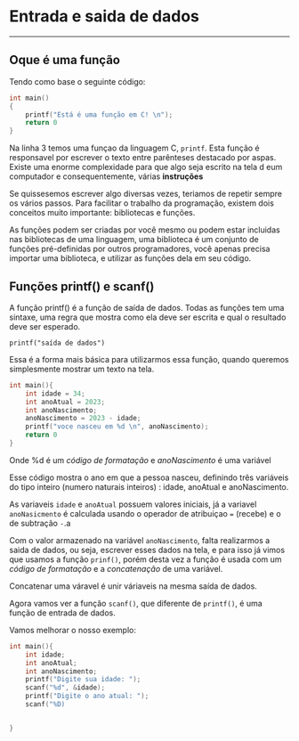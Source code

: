 # Entrada e saida de dados

***

## Oque é uma função

Tendo como base o seguinte código:

```C
int main()
{
    printf("Está é uma função em C! \n");
    return 0
}
```

Na linha 3 temos uma funçao da linguagem C, `printf`. Esta função é responsavel por escrever o texto entre parênteses destacado por aspas. Existe uma enorme complexidade para que algo seja escrito na tela d eum computador e consequentemente, várias **instruções**

Se quissesemos escrever algo diversas vezes, teriamos de repetir sempre os vários passos. Para facilitar o trabalho da programação, existem dois conceitos muito importante: bibliotecas e funções.

As funções podem ser criadas por você mesmo ou podem estar incluidas nas bibliotecas de uma linguagem, uma biblioteca é um conjunto de funções pré-definidas por outros programadores, você apenas precisa importar uma biblioteca, e utilizar as funções dela em seu código.

## Funções printf() e scanf()

A função printf() é a função de saída de dados. Todas as funções tem uma sintaxe, uma regra que mostra como ela deve ser escrita e qual o resultado deve ser esperado. 

`printf("saída de dados")`

Essa é a forma mais básica para utilizarmos essa função, quando queremos simplesmente mostrar um texto na tela.

```C 
int main(){
    int idade = 34;
    int anoAtual = 2023;
    int anoNascimento;
    anoNascimento = 2023 - idade;
    printf("voce nasceu em %d \n", anoNascimento);
    return 0
}
```
Onde %d é um *código de formatação* e *anoNascimento* é uma variável

Esse código mostra o ano em que a pessoa nasceu, definindo três variáveis do tipo inteiro (numero naturais inteiros) : idade, anoAtual e anoNascimento.

As variaveis `idade` e `anoAtual` possuem valores iniciais, já a variavel `anoNasicmento` é calculada usando o operador de atribuiçao `=` (recebe) e o de subtração `-`.a

Com o valor armazenado na variável `anoNascimento`, falta realizarmos a saida de dados, ou seja, escrever esses dados na tela, e para isso já vimos que usamos a função `prinf()`, porém desta vez a função é usada com um *código de formatação* e a *concatenação* de uma variável.

Concatenar uma váravel é unir váriaveis na mesma saída de dados.

Agora vamos ver a função `scanf()`, que diferente de `printf()`, é uma função de entrada de dados.

Vamos melhorar o nosso exemplo:

```C
int main(){
    int idade;
    int anoAtual;
    int anoNascimento;
    printf("Digite sua idade: ");
    scanf("%d", &idade);
    printf("Digite o ano atual: ");
    scanf("%D)


}

```